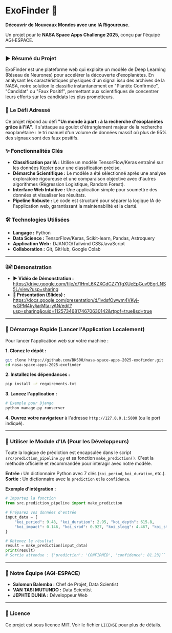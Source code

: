# ExoFinder 🚀

**Découvrir de Nouveaux Mondes avec une IA Rigoureuse.**

Un projet pour le **NASA Space Apps Challenge 2025**, conçu par l'équipe AGI-ESPACE.

---

### ► Résumé du Projet

ExoFinder est une plateforme web qui exploite un modèle de Deep Learning (Réseau de Neurones) pour accélérer la découverte d'exoplanètes. En analysant les caractéristiques physiques d'un signal issu des archives de la NASA, notre solution le classifie instantanément en "Planète Confirmée", "Candidat" ou "Faux Positif", permettant aux scientifiques de concentrer leurs efforts sur les candidats les plus prometteurs.

### 🎯 Le Défi Adressé

Ce projet répond au défi **"Un monde à part : à la recherche d'exoplanètes grâce à l'IA"**. Il s'attaque au goulot d'étranglement majeur de la recherche exoplanétaire : le tri manuel d'un volume de données massif où plus de 95% des signaux sont des faux positifs.

### ✨ Fonctionnalités Clés

*   **Classification par IA :** Utilise un modèle TensorFlow/Keras entraîné sur les données Kepler pour une classification précise.
*   **Démarche Scientifique :** Le modèle a été sélectionné après une analyse exploratoire rigoureuse et une comparaison objective avec d'autres algorithmes (Régression Logistique, Random Forest).
*   **Interface Web Intuitive :** Une application simple pour soumettre des données et visualiser les résultats.
*   **Pipeline Robuste :** Le code est structuré pour séparer la logique IA de l'application web, garantissant la maintenabilité et la clarté.

### 🛠️ Technologies Utilisées

*   **Langage :** Python
*   **Data Science :** TensorFlow/Keras, Scikit-learn, Pandas, Astroquery
*   **Application Web :** DJANGO/Tailwind CSS/JavaScript
*   **Collaboration :** Git, GitHub, Google Colab

---

###  डेमो Démonstration

*   **▶️ Vidéo de Démonstration :** https://drive.google.com/file/d/1HmL6KZXCdCZ7YfgXUeEpGuv9EgrLNS5L/view?usp=sharing
*   **📄 Présentation (Slides) :** https://docs.google.com/presentation/d/1vdsfOwwm4VKyj-wGPM4kyljarMta-yAN/edit?usp=sharing&ouid=112573468174670630142&rtpof=true&sd=true

---

### 🚀 Démarrage Rapide (Lancer l'Application Localement)

Pour lancer l'application web sur votre machine :

**1. Clonez le dépôt :**
```bash
git clone https://github.com/BKS00/nasa-space-apps-2025-exofinder.git
cd nasa-space-apps-2025-exofinder
```

**2. Installez les dépendances :**
```bash
pip install -r requirements.txt
```

**3. Lancez l'application :**
```bash
# Exemple pour Django
python manage.py runserver
```

**4. Ouvrez votre navigateur** à l'adresse `http://127.0.0.1:5000` (ou le port indiqué).

---

### 🧠 Utiliser le Module d'IA (Pour les Développeurs)

Toute la logique de prédiction est encapsulée dans le script `src/prediction_pipeline.py` et sa fonction `make_prediction()`. C'est la méthode officielle et recommandée pour interagir avec notre modèle.

**Entrée :** Un dictionnaire Python avec 7 clés (`koi_period`, `koi_duration`, etc.).
**Sortie :** Un dictionnaire avec la `prediction` et la `confidence`.

**Exemple d'intégration :**

```python
# Importez la fonction
from src.prediction_pipeline import make_prediction

# Préparez vos données d'entrée
input_data = {
    "koi_period": 9.48, "koi_duration": 2.95, "koi_depth": 615.8,
    "koi_impact": 0.146, "koi_srad": 0.927, "koi_slogg": 4.467, "koi_steff": 5455.0
}

# Obtenez le résultat
result = make_prediction(input_data)
print(result)
# Sortie attendue : {'prediction': 'CONFIRMED', 'confidence': 81.23}```
```
---

### 👥 Notre Équipe (AGI-ESPACE)

*   **Salomon Balemba :** Chef de Projet, Data Scientist
*   **VAN TASI MUTUNDO :** Data Scientist
*   **JEPHTE DUNIA :** Développeur Web

---

### 📜 Licence

Ce projet est sous licence MIT. Voir le fichier `LICENSE` pour plus de détails.
